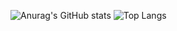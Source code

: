 ![Anurag's GitHub stats](https://github-readme-stats.vercel.app/api?username=nedhub)
![Top Langs](https://github-readme-stats.vercel.app/api/top-langs/?username=nedhub&layout=compact)


